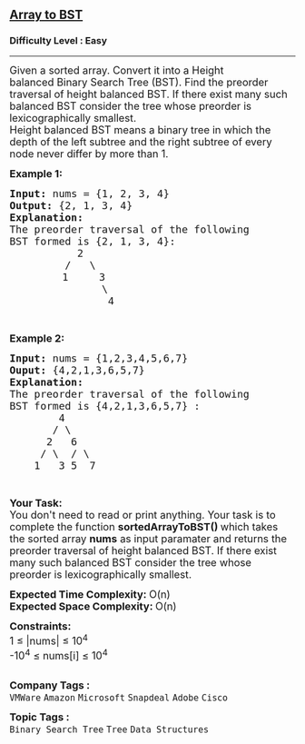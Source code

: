 <h2><a href="https://practice.geeksforgeeks.org/problems/array-to-bst4443/1">Array to BST</a></h2><h3>Difficulty Level : Easy</h3><hr><div class="problems_problem_content__Xm_eO"><p><span style="font-size: 18px;">Given a sorted array. Convert it into a Height balanced&nbsp;Binary Search Tree (BST). Find the preorder traversal of height balanced BST. If there exist many such balanced BST consider the tree whose preorder is lexicographically smallest.<br>Height balanced BST means a binary tree in which the depth of the left subtree and the right subtree&nbsp;of every node never differ by more than 1.</span></p>
<p><span style="font-size: 18px;"><strong>Example 1:</strong></span></p>
<pre><span style="font-size: 18px;"><strong>Input:</strong> nums = {1, 2, 3, 4}
<strong>Output:</strong> {2, 1, 3, 4}
<strong>Explanation:</strong> 
The preorder traversal of the following 
BST formed is {2, 1, 3, 4}:
</span><span style="font-size: 18px;">&nbsp;          2
</span><span style="font-size: 18px;">&nbsp;        /   \
</span>           <span style="font-size: 18px;">1     3
</span><span style="font-size: 18px;">&nbsp;              \
&nbsp;               4</span>
</pre>
<p>&nbsp;</p>
<p><span style="font-size: 18px;"><strong>Example 2:</strong></span></p>
<pre><span style="font-size: 18px;"><strong>Input: </strong>nums = {1,2,3,4,5,6,7}
<strong>Ouput: </strong>{4,2,1,3,6,5,7}
<strong>Explanation: 
</strong>The preorder traversal of the following
BST formed is {4,2,1,3,6,5,7} :
        4
       / \
      2   6
     / \  / \
    1   3 5  7</span>
</pre>
<p>&nbsp;</p>
<p><span style="font-size: 18px;"><strong>Your Task:</strong><br>You don't need to read or print anything. Your task is to complete the function&nbsp;<strong>sortedArrayToBST()&nbsp;</strong>which takes the sorted array <strong>nums</strong> as input paramater and returns the preorder traversal of height balanced BST. If there exist many such balanced BST consider the tree whose preorder is lexicographically smallest.</span></p>
<p><span style="font-size: 18px;"><strong>Expected Time Complexity: </strong>O(n)<br><strong>Expected Space Complexity:&nbsp;</strong>O(n)</span></p>
<p><span style="font-size: 18px;"><strong>Constraints:</strong><br>1 ≤ |nums| ≤&nbsp;10<sup>4</sup><br>-10<sup>4</sup>&nbsp;≤&nbsp;nums[i] ≤&nbsp;10<sup>4</sup></span><br>&nbsp;</p></div><p><span style=font-size:18px><strong>Company Tags : </strong><br><code>VMWare</code>&nbsp;<code>Amazon</code>&nbsp;<code>Microsoft</code>&nbsp;<code>Snapdeal</code>&nbsp;<code>Adobe</code>&nbsp;<code>Cisco</code>&nbsp;<br><p><span style=font-size:18px><strong>Topic Tags : </strong><br><code>Binary Search Tree</code>&nbsp;<code>Tree</code>&nbsp;<code>Data Structures</code>&nbsp;